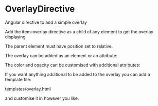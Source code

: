 OverlayDirective
================

Angular directive to add a simple overlay

Add the item-overlay directive as a child of any element to get the overlay displaying.

The parent element must have position set to relative.

The overlay can be added as an element or an attribute:

<item-overlay></item-overlay>

<div item-overlay></div item-overlay>

The color and opacity can be customised with additional attributes:

<item-overlay color='#5A8F29' opacity='0.8'></item-overlay>

<div item-overla color='#5A8F29' opacity='0.8'y></div item-overlay>

If you want anything additional to be added to the overlay you can add a template file:

templates/overlay.html

and customise it in however you like.

